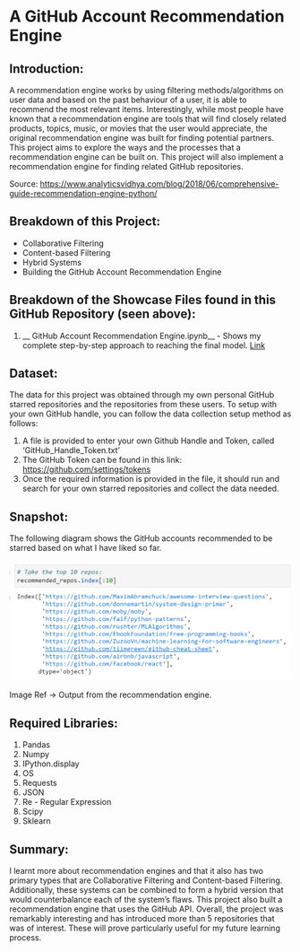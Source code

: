 # A GitHub Account Recommendation Engine

## Introduction:

A recommendation engine works by using filtering methods/algorithms on user data and based on the past behaviour of a user, it is able to recommend the most relevant items. Interestingly, while most people have known that a recommendation engine are tools that will find closely related products, topics, music, or movies that the user would appreciate, the original recommendation engine was built for finding potential partners. This project aims to explore the ways and the processes that a recommendation engine can be built on. This project will also implement a recommendation engine for finding related GitHub repositories.

Source: https://www.analyticsvidhya.com/blog/2018/06/comprehensive-guide-recommendation-engine-python/

## Breakdown of this Project:
- Collaborative Filtering
- Content-based Filtering
- Hybrid Systems
- Building the GitHub Account Recommendation Engine

## Breakdown of the Showcase Files found in this GitHub Repository (seen above):

1.	 __ GitHub Account Recommendation Engine.ipynb__ - Shows my complete step-by-step approach to reaching the final model. [Link](https://nbviewer.jupyter.org/github/ylee9107/DataScience_Projects/blob/main/Project%205%20-%20Recommendation%20Engine_GithubProfiles/GitHub%20Account%20Recommendation%20Engine.ipynb)

## Dataset:

The data for this project was obtained through my own personal GitHub starred repositories and the repositories from these users. To setup with your own GitHub handle, you can follow the data collection setup method as follows:
1) A file is provided to enter your own Github Handle and Token, called ‘GitHub_Handle_Token.txt’
2) The GitHub Token can be found in this link: https://github.com/settings/tokens
3) Once the required information is provided in the file, it should run and search for your own starred repositories and collect the data needed.
## Snapshot:

The following diagram shows the GitHub accounts recommended to be starred based on what I have liked so far.

<img src="Description Images/RecommendedAccounts.PNG" width="550">

Image Ref -> Output from the recommendation engine.

## Required Libraries:

1. Pandas
2. Numpy
3. IPython.display
4. OS
5. Requests
6. JSON
7. Re - Regular Expression
8. Scipy
9. Sklearn

## Summary:

I learnt more about recommendation engines and that it also has two primary types that are Collaborative Filtering and Content-based Filtering. Additionally, these systems can be combined to form a hybrid version that would counterbalance each of the system’s flaws. This project also built a recommendation engine that uses the GitHub API. Overall, the project was remarkably interesting and has introduced more than 5 repositories that was of interest. These will prove particularly useful for my future learning process.
